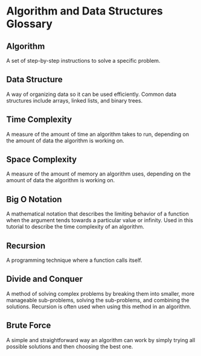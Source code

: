 # Algorithm and Data Structures Glossary

## Algorithm
A set of step-by-step instructions to solve a specific problem.

## Data Structure
A way of organizing data so it can be used efficiently. Common data structures include arrays, linked lists, and binary trees.

## Time Complexity
A measure of the amount of time an algorithm takes to run, depending on the amount of data the algorithm is working on.

## Space Complexity
A measure of the amount of memory an algorithm uses, depending on the amount of data the algorithm is working on.

## Big O Notation
A mathematical notation that describes the limiting behavior of a function when the argument tends towards a particular value or infinity. Used in this tutorial to describe the time complexity of an algorithm.

## Recursion
A programming technique where a function calls itself.

## Divide and Conquer
A method of solving complex problems by breaking them into smaller, more manageable sub-problems, solving the sub-problems, and combining the solutions. Recursion is often used when using this method in an algorithm.

## Brute Force
A simple and straightforward way an algorithm can work by simply trying all possible solutions and then choosing the best one.

